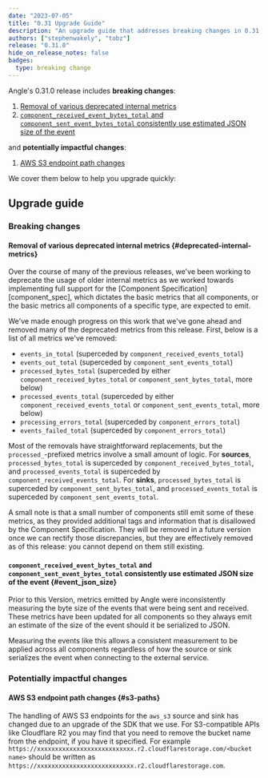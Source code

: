 ```yaml
---
date: "2023-07-05"
title: "0.31 Upgrade Guide"
description: "An upgrade guide that addresses breaking changes in 0.31.0"
authors: ["stephenwakely", "tobz"]
release: "0.31.0"
hide_on_release_notes: false
badges:
  type: breaking change
---
```


Angle's 0.31.0 release includes **breaking changes**:

1. [Removal of various deprecated internal metrics](#deprecated-internal-metrics)
1. [`component_received_event_bytes_total` and `component_sent_event_bytes_total` consistently use estimated JSON size of the event](#event_json_size)

and **potentially impactful changes**:

1. [AWS S3 endpoint path changes](#s3-paths)

We cover them below to help you upgrade quickly:

## Upgrade guide

### Breaking changes

#### Removal of various deprecated internal metrics {#deprecated-internal-metrics}

Over the course of many of the previous releases, we've been working to deprecate the usage of older
internal metrics as we worked towards implementing full support for the [Component
Specification][component_spec], which dictates the basic metrics that all components, or the basic
metrics all components of a specific type, are expected to emit.

We've made enough progress on this work that we've gone ahead and removed many of the deprecated
metrics from this release. First, below is a list of all metrics we've removed:

- `events_in_total` (superceded by `component_received_events_total`)
- `events_out_total` (superceded by `component_sent_events_total`)
- `processed_bytes_total` (superceded by either `component_received_bytes_total` or
  `component_sent_bytes_total`, more below)
- `processed_events_total` (superceded by either `component_received_events_total` or
  `component_sent_events_total`, more below)
- `processing_errors_total` (superceded by `component_errors_total`)
- `events_failed_total` (superceded by `component_errors_total`)

Most of the removals have straightforward replacements, but the `processed_`-prefixed metrics
involve a small amount of logic. For **sources**, `processed_bytes_total` is superceded by
`component_received_bytes_total`, and `processed_events_total` is superceded by
`component_received_events_total`. For **sinks**, `processed_bytes_total` is superceded by
`component_sent_bytes_total`, and `processed_events_total` is superceded by
`component_sent_events_total`.

A small note is that a small number of components still emit some of these metrics, as they provided
additional tags and information that is disallowed by the Component Specification. They will be
removed in a future version once we can rectify those discrepancies, but they are effectively
removed as of this release: you cannot depend on them still existing.

#### `component_received_event_bytes_total` and `component_sent_event_bytes_total` consistently use estimated JSON size of the event {#event_json_size}

Prior to this Version, metrics emitted by Angle were inconsistently measuring
the byte size of the events that were being sent and received. These metrics
have been updated for all components so they always emit an estimate of the size
of the event should it be serialized to JSON.

Measuring the events like this allows a consistent measurement to be applied
across all components regardless of how the source or sink serializes the event
when connecting to the external service.

### Potentially impactful changes

#### AWS S3 endpoint path changes {#s3-paths}

The handling of AWS S3 endpoints for the `aws_s3` source and sink has changed due to an upgrade of
the SDK that we use. For S3-compatible APIs like Cloudflare R2 you may find that you need to remove
the bucket name from the endpoint, if you have it specified. For example
`https://xxxxxxxxxxxxxxxxxxxxxxxxxxx.r2.cloudflarestorage.com/<bucket name>` should be written as
`https://xxxxxxxxxxxxxxxxxxxxxxxxxxx.r2.cloudflarestorage.com`.
